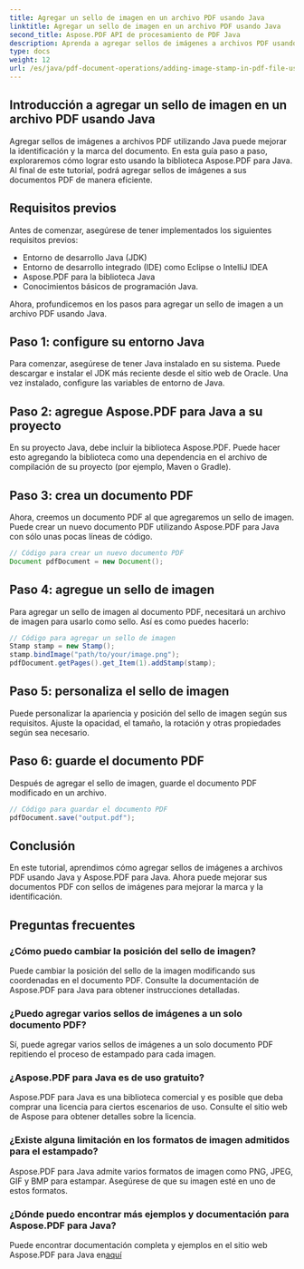 ```yaml
---
title: Agregar un sello de imagen en un archivo PDF usando Java
linktitle: Agregar un sello de imagen en un archivo PDF usando Java
second_title: Aspose.PDF API de procesamiento de PDF Java
description: Aprenda a agregar sellos de imágenes a archivos PDF usando Java con este completo tutorial de Aspose.PDF para Java.
type: docs
weight: 12
url: /es/java/pdf-document-operations/adding-image-stamp-in-pdf-file-using-java/
---
```


## Introducción a agregar un sello de imagen en un archivo PDF usando Java

Agregar sellos de imágenes a archivos PDF utilizando Java puede mejorar la identificación y la marca del documento. En esta guía paso a paso, exploraremos cómo lograr esto usando la biblioteca Aspose.PDF para Java. Al final de este tutorial, podrá agregar sellos de imágenes a sus documentos PDF de manera eficiente.

## Requisitos previos

Antes de comenzar, asegúrese de tener implementados los siguientes requisitos previos:

- Entorno de desarrollo Java (JDK)
- Entorno de desarrollo integrado (IDE) como Eclipse o IntelliJ IDEA
- Aspose.PDF para la biblioteca Java
- Conocimientos básicos de programación Java.

Ahora, profundicemos en los pasos para agregar un sello de imagen a un archivo PDF usando Java.

## Paso 1: configure su entorno Java

Para comenzar, asegúrese de tener Java instalado en su sistema. Puede descargar e instalar el JDK más reciente desde el sitio web de Oracle. Una vez instalado, configure las variables de entorno de Java.

## Paso 2: agregue Aspose.PDF para Java a su proyecto

En su proyecto Java, debe incluir la biblioteca Aspose.PDF. Puede hacer esto agregando la biblioteca como una dependencia en el archivo de compilación de su proyecto (por ejemplo, Maven o Gradle).

## Paso 3: crea un documento PDF

Ahora, creemos un documento PDF al que agregaremos un sello de imagen. Puede crear un nuevo documento PDF utilizando Aspose.PDF para Java con sólo unas pocas líneas de código.

```java
// Código para crear un nuevo documento PDF
Document pdfDocument = new Document();
```

## Paso 4: agregue un sello de imagen

Para agregar un sello de imagen al documento PDF, necesitará un archivo de imagen para usarlo como sello. Así es como puedes hacerlo:

```java
// Código para agregar un sello de imagen
Stamp stamp = new Stamp();
stamp.bindImage("path/to/your/image.png");
pdfDocument.getPages().get_Item(1).addStamp(stamp);
```

## Paso 5: personaliza el sello de imagen

Puede personalizar la apariencia y posición del sello de imagen según sus requisitos. Ajuste la opacidad, el tamaño, la rotación y otras propiedades según sea necesario.

## Paso 6: guarde el documento PDF

Después de agregar el sello de imagen, guarde el documento PDF modificado en un archivo.

```java
// Código para guardar el documento PDF
pdfDocument.save("output.pdf");
```

## Conclusión

En este tutorial, aprendimos cómo agregar sellos de imágenes a archivos PDF usando Java y Aspose.PDF para Java. Ahora puede mejorar sus documentos PDF con sellos de imágenes para mejorar la marca y la identificación.

## Preguntas frecuentes

### ¿Cómo puedo cambiar la posición del sello de imagen?

Puede cambiar la posición del sello de la imagen modificando sus coordenadas en el documento PDF. Consulte la documentación de Aspose.PDF para Java para obtener instrucciones detalladas.

### ¿Puedo agregar varios sellos de imágenes a un solo documento PDF?

Sí, puede agregar varios sellos de imágenes a un solo documento PDF repitiendo el proceso de estampado para cada imagen.

### ¿Aspose.PDF para Java es de uso gratuito?

Aspose.PDF para Java es una biblioteca comercial y es posible que deba comprar una licencia para ciertos escenarios de uso. Consulte el sitio web de Aspose para obtener detalles sobre la licencia.

### ¿Existe alguna limitación en los formatos de imagen admitidos para el estampado?

Aspose.PDF para Java admite varios formatos de imagen como PNG, JPEG, GIF y BMP para estampar. Asegúrese de que su imagen esté en uno de estos formatos.

### ¿Dónde puedo encontrar más ejemplos y documentación para Aspose.PDF para Java?

Puede encontrar documentación completa y ejemplos en el sitio web Aspose.PDF para Java en[aquí](https://reference.aspose.com/pdf/java/.)
